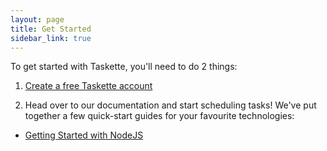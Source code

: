 ```yaml
---
layout: page
title: Get Started
sidebar_link: true
---
```


To get started with Taskette, you'll need to do 2 things:

1. <a href="https://taskette.io/sign-up" target="_blank">Create a free Taskette account</a>

2. Head over to our documentation and start scheduling tasks! We've put together a few quick-start guides for your favourite technologies:

* [Getting Started with NodeJS](https://docs.taskette.io/getting-started/nodejs)